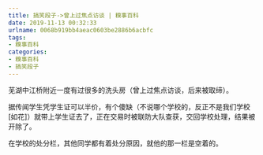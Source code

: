 ```yaml
---
title: 搞笑段子->曾上过焦点访谈 | 糗事百科
date: 2019-11-13 00:32:33
urlname: 0068b919bb4aeac0603be2886b6acbfc
tags: 
- 糗事百科
categories:
- 糗事百科
- 搞笑段子
---
```

芜湖中江桥附近一度有过很多的洗头房（曾上过焦点访谈，后来被取缔）。

据传闻学生凭学生证可以半价，有个傻缺（不说哪个学校的，反正不是我们学校[如花]）就带上学生证去了，正在交易时被联防大队查获，交回学校处理，结果被开除了。

在学校的处分栏，其他同学都有着处分原因，就他的那一栏是空着的。


